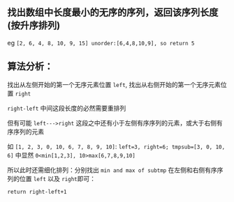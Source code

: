 ## 找出数组中长度最小的无序的序列，返回该序列长度 (按升序排列)
eg `[2, 6, 4, 8, 10, 9, 15] unorder:[6,4,8,10,9], so return 5`

## 算法分析：
找出从左侧开始的第一个无序元素位置 `left`, 找出从右侧开始的第一个无序元素位置 `right`

`right-left` 中间这段长度的必然需要重排列

但有可能 `left--->right` 这段之中还有小于左侧有序序列的元素，或大于右侧有序序列的元素

如 `[1, 2, 3, 0, 10, 6, 7, 8, 9, 10]`: `left=3, right=6; tmpsub=[3, 0, 10, 6]` 中显然 `0<min[1,2,3], 10>max[6,7,8,9,10]`

所以此时还需细化排列：分别找出 `min and max of subtmp` 在左侧和右侧有序序列的位置 `left` 以及 `right`即可：

`return right-left+1`
